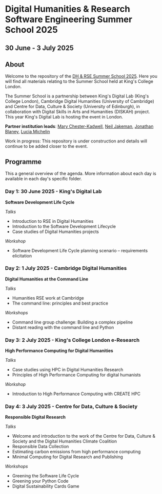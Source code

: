 # Digital Humanities & Research Software Engineering Summer School 2025
## 30 June - 3 July 2025

## About

Welcome to the repository of the [DH & RSE Summer School 2025](https://dhrse2025.er.kcl.ac.uk/). Here you will 
find all materials relating to the Summer School held at King's College London.

The Summer School is a partnership between King's Digital Lab (King's College London), Cambridge Digital Humanities (University of Cambridge) and Centre for Data, Culture & Society (University of Edinburgh), in collaboration with Digital Skills in Arts and Humanities (DISKAH) project. This year King's Digital Lab is hosting the event in London. 

**Partner institution leads**: [Mary Chester-Kadwell](https://www.cdh.cam.ac.uk/about/people/dr-mary-chester-kadwell/), 
[Neil Jakeman](https://kdl.kcl.ac.uk/who-we-are/neil-jakeman/),
[Jonathan Blaney](https://www.cdh.cam.ac.uk/about/people/jonathan-blaney/),
[Lucia Michelin](https://www.cdcs.ed.ac.uk/about)

Work in progress: This repository is under construction and details will continue to be added closer to the event.

## Programme

This a general overview of the agenda. More information about each day is available in each day's specific folder.

### Day 1: 30 June 2025 - King's Digital Lab
**Software Development Life Cycle**

*Talks*
- Introduction to RSE in Digital Humanities
- Introduction to the Software Development Lifecycle
- Case studies of Digital Humanities projects
 
*Workshop*
- Software Development Life Cycle planning scenario – requirements elicitation

### Day 2: 1 July 2025 - Cambridge Digital Humanities
**Digital Humanities at the Command Line**

*Talks*
- Humanities RSE work at Cambridge
- The command line: principles and best practice
   
*Workshops*
- Command line group challenge: Building a complex pipeline
- Distant reading with the command line and Python

### Day 3: 2 July 2025 - King's College London e-Research
**High Performance Computing for Digital Humanities**

*Talks*
- Case studies using HPC in Digital Humanities Research
- Principles of High Performance Computing for digital humanists 

*Workshop*
- Introduction to High Performance Computing with CREATE HPC

### Day 4: 3 July 2025 - Centre for Data, Culture & Society
**Responsible Digital Research**

*Talks*
- Welcome and introduction to the work of the Centre for Data, Culture & Society and the Digital Humanities Climate Coalition
- Responsible Data Collection
- Estimating carbon emissions from high performance computing
- Minimal Computing for Digital Research and Publishing
 
*Workshops*
- Greening the Software Life Cycle
- Greening your Python Code
- Digital Sustainability Cards Game
